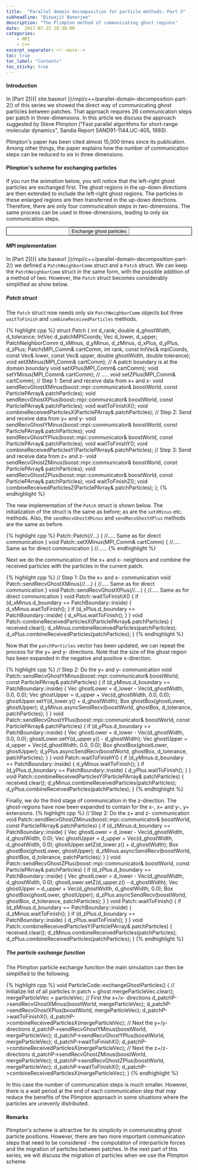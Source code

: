 ```yaml
---
title:  "Parallel domain decomposition for particle methods: Part 3"
subheadline: "Biswajit Banerjee"
description: "The Plimpton method of communicating ghost regions"
date:  2017-07-23 10:30:00
categories:
    - MPI
    - C++
excerpt_separator: <!--more-->
toc: true
toc_label: "Contents"
toc_sticky: true
---
```


#### Introduction ####
In [Part 2]({{ site.baseurl }}/mpi/c++/parallel-domain-decomposition-part-2/) of this series
we showed the direct way of communicating ghost particles between patches.  That approach
requires 26 communication steps per patch in three-dimensions.  In this article we discuss
the approach suggested by Steve Plimpton ("Fast parallel algorithms for short-range molecular 
dynamics", Sandia Report SAND91-1144.UC-405, 1993).
<!--more-->

<!--more-->
Plimpton's paper has been cited almost 15,000 times since its publication.  Among other
things, the paper explains how the number of communication steps can be reduced to six in
three dimensions.

#### Plimpton's scheme for exchanging particles ####
If you run the animation below, you will notice that the left-right ghost particles are
exchanged first.  The ghost regions in the up-down directions are then extended to include
the left-right ghost regions.  The particles in these enlarged regions are then transferred
in the up-down directions.  Therefore, there are only four communication steps in two-dimensions.
The same process can be used in three-dimensions, leading to only six communication steps.

<div align="center" style="border:1px solid black">
<div>
  <input name="restartExchange" type="button" value="Exchange ghost particles" onclick="particlePlimpton.restartAnimation()" />
</div>
<div>
  <canvas id="particle-exchange-plimpton" height="500" width="500"></canvas>
</div>
</div>
<p/>

#### MPI implementation ####
In [Part 2]({{ site.baseurl }}/mpi/c++/parallel-domain-decomposition-part-2/) we defined
a `PatchNeighborComm` struct and a `Patch` struct.  We can keep the `PatchNeighborComm`
struct in the same form, with the possible addition of a method of two.  However, the `Patch`
struct becomes considerably simplified as show below.

##### Patch struct #####
The `Patch` struct now needs only six `PatchNeighborComm` objects but three `waitToFinish`
and `combineReceivedParticles` methods.

{% highlight cpp %}
struct Patch {
  int d_rank;
  double d_ghostWidth, d_tolerance;
  IntVec d_patchMPICoords;
  Vec d_lower, d_upper;
  PatchNeighborComm d_xMinus, d_yMinus, d_zMinus, d_xPlus, d_yPlus, d_zPlus;
  Patch(MPI_Comm& cartComm,
        int rank, const IntVec& mpiCoords, const Vec& lower, const Vec& upper,
        double ghostWidth, double tolerance);
  void setXMinus(MPI_Comm& cartComm); // A patch boundary is at the domain boundary
  void setXPlus(MPI_Comm& cartComm);
  void setYMinus(MPI_Comm& cartComm);
  // .....
  void setZPlus(MPI_Comm& cartComm);
  // Step 1: Send and receive data from x+ and x-
  void sendRecvGhostXMinus(boost::mpi::communicator& boostWorld,
                           const ParticlePArray& patchParticles);
  void sendRecvGhostXPlus(boost::mpi::communicator& boostWorld,
                          const ParticlePArray& patchParticles);
  void waitToFinishX();
  void combineReceivedParticlesX(ParticlePArray& patchParticles);
  // Step 2: Send and receive data from y+ and y-
  void sendRecvGhostYMinus(boost::mpi::communicator& boostWorld,
                           const ParticlePArray& patchParticles);
  void sendRecvGhostYPlus(boost::mpi::communicator& boostWorld,
                          const ParticlePArray& patchParticles);
  void waitToFinishY();
  void combineReceivedParticlesY(ParticlePArray& patchParticles);
  // Step 3: Send and receive data from z+ and z-
  void sendRecvGhostZMinus(boost::mpi::communicator& boostWorld,
                           const ParticlePArray& patchParticles);
  void sendRecvGhostZPlus(boost::mpi::communicator& boostWorld,
                          const ParticlePArray& patchParticles);
  void waitToFinishZ();
  void combineReceivedParticlesZ(ParticlePArray& patchParticles);
};
{% endhighlight %}

The new implementation of the `Patch` struct is shown below.  The initialization of
the struct is the same as before; as are the `setXMinus` etc. methods.  Also, the
`sendRecvGhostXMinus` and `sendRecvGhostXPlus` methods are the same as before.

{% highlight cpp %}
Patch::Patch(//...) {
  //.....  Same as for direct communication
}
void Patch::setXMinus(MPI_Comm& cartComm) {
  //.....  Same as for direct communication
}
//......
{% endhighlight %}

Next we do the communication of the x+ and x- neighbors and combine the
received particles with the particles in the current patch.

{% highlight cpp %}
// Step 1:  Do the x+ and x- communication
void Patch::sendRecvGhostXMinus(//....) {
  //.....  Same as for direct communication
}
void Patch::sendRecvGhostXPlus(//....) {
  //.....  Same as for direct communication
}
void Patch::waitToFinishX() {
  if (d_xMinus.d_boundary == PatchBoundary::inside) {
    d_xMinus.waitToFinish();
  }
  if (d_xPlus.d_boundary == PatchBoundary::inside) {
    d_xPlus.waitToFinish();
  }
}
void Patch::combineReceivedParticlesX(ParticlePArray& patchParticles) {
  received.clear();
  d_xMinus.combineReceivedParticles(patchParticles);
  d_xPlus.combineReceivedParticles(patchParticles);
}
{% endhighlight %}

Now that the `patchParticles` vector has been updated, we can repeat the
process for the y+ and y- directions.  Note that the size of the ghost
region has been expanded in the negative and positive x-direction.

{% highlight cpp %}
// Step 2:  Do the y+ and y- communication
void Patch::sendRecvGhostYMinus(boost::mpi::communicator& boostWorld, const ParticlePArray& patchParticles)
{
  if (d_yMinus.d_boundary == PatchBoundary::inside) { 
    Vec ghostLower = d_lower - Vec(d_ghostWidth, 0.0, 0.0);
    Vec ghostUpper = d_upper + Vec(d_ghostWidth, 0.0, 0.0);
    ghostUpper.setY(d_lower.y() + d_ghostWidth);
    Box ghostBox(ghostLower, ghostUpper);
    d_yMinus.asyncSendRecv(boostWorld, ghostBox, d_tolerance, patchParticles);
  }
}
void Patch::sendRecvGhostYPlus(boost::mpi::communicator& boostWorld, const ParticlePArray& patchParticles)
{
  if (d_yPlus.d_boundary == PatchBoundary::inside) {
    Vec ghostLower = d_lower - Vec(d_ghostWidth, 0.0, 0.0);
    ghostLower.setY(d_upper.y() - d_ghostWidth);
    Vec ghostUpper = d_upper + Vec(d_ghostWidth, 0.0, 0.0);
    Box ghostBox(ghostLower, ghostUpper);
    d_yPlus.asyncSendRecv(boostWorld, ghostBox, d_tolerance, patchParticles);
  }
}
void Patch::waitToFinishY() {
  if (d_yMinus.d_boundary == PatchBoundary::inside) {
    d_yMinus.waitToFinish();
  }
  if (d_yPlus.d_boundary == PatchBoundary::inside) {
    d_yPlus.waitToFinish();
  }
}
void Patch::combineReceivedParticlesY(ParticlePArray& patchParticles) {
  received.clear();
  d_yMinus.combineReceivedParticles(patchParticles);
  d_yPlus.combineReceivedParticles(patchParticles);
}
{% endhighlight %}

Finally, we do the third stage of communication in the z-direction.  The ghost-regions
have now been expanded to contain for the x-, x+ and y-, y+ extensions.
{% highlight cpp %}
// Step 2:  Do the z+ and z- communication
void Patch::sendRecvGhostZMinus(boost::mpi::communicator& boostWorld, const ParticlePArray& patchParticles)
{
  if (d_zMinus.d_boundary == PatchBoundary::inside) {
    Vec ghostLower = d_lower - Vec(d_ghostWidth, d_ghostWidth, 0.0);
    Vec ghostUpper = d_upper + Vec(d_ghostWidth, d_ghostWidth, 0.0);
    ghostUpper.setZ(d_lower.z() + d_ghostWidth);
    Box ghostBox(ghostLower, ghostUpper);
    d_zMinus.asyncSendRecv(boostWorld, ghostBox, d_tolerance, patchParticles);
  }
}
void Patch::sendRecvGhostZPlus(boost::mpi::communicator& boostWorld, const ParticlePArray& patchParticles)
{
  if (d_zPlus.d_boundary == PatchBoundary::inside) {
    Vec ghostLower = d_lower - Vec(d_ghostWidth, d_ghostWidth, 0.0);
    ghostLower.setZ(d_upper.z() - d_ghostWidth);
    Vec ghostUpper = d_upper + Vec(d_ghostWidth, d_ghostWidth, 0.0);
    Box ghostBox(ghostLower, ghostUpper);
    d_zPlus.asyncSendRecv(boostWorld, ghostBox, d_tolerance, patchParticles);
  }
}
void Patch::waitToFinish() {
  if (d_zMinus.d_boundary == PatchBoundary::inside) {
    d_zMinus.waitToFinish();
  }
  if (d_zPlus.d_boundary == PatchBoundary::inside) {
    d_zPlus.waitToFinish();
  }
}
void Patch::combineReceivedParticlesY(ParticlePArray& patchParticles) {
  received.clear();
  d_zMinus.combineReceivedParticles(patchParticles);
  d_zPlus.combineReceivedParticles(patchParticles);
}
{% endhighlight %}
<p/>

##### The particle exchange function #####
The Plimpton particle exchange function the main simulation can then be simplified to
the following.

{% highlight cpp %}
void ParticleCode::exchangeGhostParticles() {
  // Initialize list of all particles in patch + ghost
  mergeParticleVec.clear();
  mergeParticleVec = particleVec;
  // First the x+/x- directions
  d_patchP->sendRecvGhostXMinus(boostWorld, mergeParticleVec);
  d_patchP->sendRecvGhostXPlus(boostWorld, mergeParticleVec);
  d_patchP->waitToFinishX();
  d_patchP->combineReceivedParticlesX(mergeParticleVec);
  // Next the y+/y- directions
  d_patchP->sendRecvGhostYMinus(boostWorld, mergeParticleVec);
  d_patchP->sendRecvGhostYPlus(boostWorld, mergeParticleVec);
  d_patchP->waitToFinishX();
  d_patchP->combineReceivedParticlesX(mergeParticleVec);
  // Next the z+/z- directions
  d_patchP->sendRecvGhostZMinus(boostWorld, mergeParticleVec);
  d_patchP->sendRecvGhostZPlus(boostWorld, mergeParticleVec);
  d_patchP->waitToFinishX();
  d_patchP->combineReceivedParticlesX(mergeParticleVec);
}
{% endhighlight %}

In this case the number of communication steps is much smaller.  However, there is a wait period
at the end of each communication step that may reduce the benefits of the Plimpton approach
in some situations where the particles are unevenly distributed.

#### Remarks ####
Plimpton's scheme is attractive for its simplicity in communicating ghost particle positions.
However, there are two more important communication steps that need to be considered - the
computation of interparticle forces and the migration of particles between patches.  In the next
part of this series, we will discuss the migration of particles when we use the Plimpton scheme.

<script src="{{ site.baseurl }}/assets/js/d3.v4.min.js"></script>
<script src="{{ site.baseurl }}/assets/js/colorbrewer.min.js"></script>
<script src="{{ site.baseurl }}/assets/js/particlePlimpton.js"></script>

